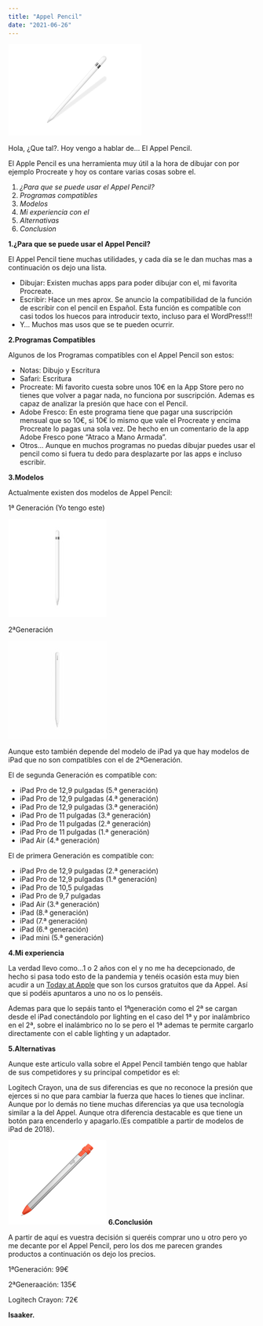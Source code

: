 ```yaml
---
title: "Appel Pencil"
date: "2021-06-26"
---
```


![](../images/apple_pencil_1gen-2.png)

Hola, ¿Que tal?. Hoy vengo a hablar de… El Appel Pencil.

El Apple Pencil es una herramienta muy útil a la hora de dibujar con por ejemplo Procreate y hoy os contare varias cosas sobre el.

1. _¿Para que se puede usar el Appel Pencil?_
2. _Programas compatibles_
3. _Modelos_
4. _Mi experiencia con el_
5. _Alternativas_
6. _Conclusion_

**1.¿Para que se puede usar el Appel Pencil?**

El Appel Pencil tiene muchas utilidades, y cada día se le dan muchas mas a continuación os dejo una lista.

- Dibujar: Existen muchas apps para poder dibujar con el, mi favorita Procreate.
- Escribir: Hace un mes aprox. Se anuncio la compatibilidad de la función de escribir con el pencil en Español. Esta función es compatible con casi todos los huecos para introducir texto, incluso para el WordPress!!!
- Y… Muchos mas usos que se te pueden ocurrir.

**2.Programas Compatibles**

Algunos de los Programas compatibles con el Appel Pencil son estos:

- Notas: Dibujo y Escritura
- Safari: Escritura
- Procreate: Mi favorito cuesta sobre unos 10€ en la App Store pero no tienes que volver a pagar nada, no funciona por suscripción. Ademas es capaz de analizar la presión que hace con el Pencil.
- Adobe Fresco: En este programa tiene que pagar una suscripción mensual que so 10€, si 10€ lo mismo que vale el Procreate y encima Procreate lo pagas una sola vez. De hecho en un comentario de la app Adobe Fresco pone “Atraco a Mano Armada”.
- Otros… Aunque en muchos programas no puedas dibujar puedes usar el pencil como si fuera tu dedo para desplazarte por las apps e incluso escribir.

**3.Modelos**

Actualmente existen dos modelos de Appel Pencil:

1ª Generación (Yo tengo este)

![](../images/apple_pencil_1gen.jpeg)

2ªGeneración

![](../images/apple_pencil_2gen.jpeg)

Aunque esto también depende del modelo de iPad ya que hay modelos de iPad que no son compatibles con el de 2ªGeneración.

El de segunda Generación es compatible con:

- iPad Pro de 12,9 pulgadas (5.ª generación)
- iPad Pro de 12,9 pulgadas (4.ª generación)
- iPad Pro de 12,9 pulgadas (3.ª generación)
- iPad Pro de 11 pulgadas (3.ª generación)
- iPad Pro de 11 pulgadas (2.ª generación)
- iPad Pro de 11 pulgadas (1.ª generación)
- iPad Air (4.ª generación)

El de primera Generación es compatible con:

- iPad Pro de 12,9 pulgadas (2.ª generación)
- iPad Pro de 12,9 pulgadas (1.ª generación)
- iPad Pro de 10,5 pulgadas
- iPad Pro de 9,7 pulgadas
- iPad Air (3.ª generación)
- iPad (8.ª generación)
- iPad (7.ª generación)
- iPad (6.ª generación)
- iPad mini (5.ª generación)

**4.Mi experiencia**

La verdad llevo como…1 o 2 años con el y no me ha decepcionado, de hecho si pasa todo esto de la pandemia y tenéis ocasión esta muy bien acudir a un [Today at Apple](https://www.apple.com/es/today/) que son los cursos gratuitos que da Appel. Así que si podéis apuntaros a uno no os lo penséis.

Ademas para que lo sepáis tanto el 1ªgeneración como el 2ª se cargan desde el iPad conectándolo por lighting en el caso del 1ª y por inalámbrico en el 2ª, sobre el inalámbrico no lo se pero el 1ª ademas te permite cargarlo directamente con el cable lighting y un adaptador.

**5.Alternativas**

Aunque este articulo valla sobre el Appel Pencil también tengo que hablar de sus competidores y su principal competidor es el:

Logitech Crayon, una de sus diferencias es que no reconoce la presión que ejerces si no que para cambiar la fuerza que haces lo tienes que inclinar. Aunque por lo demás no tiene muchas diferencias ya que usa tecnología similar a la del Appel. Aunque otra diferencia destacable es que tiene un botón para encenderlo y apagarlo.(Es compatible a partir de modelos de iPad de 2018).

![](../images/logitech_crayon.png)
**6.Conclusión**

A partir de aquí es vuestra decisión si queréis comprar uno u otro pero yo me decante por el Appel Pencil, pero los dos me parecen grandes productos a continuación os dejo los precios.

1ªGeneración: 99€

2ªGeneraación: 135€

Logitech Crayon: 72€

**Isaaker.**
